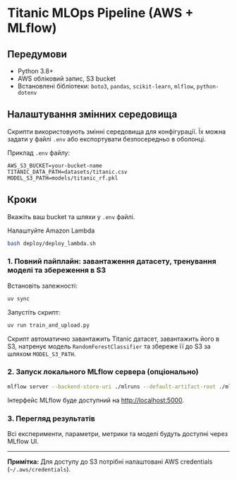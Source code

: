 # Titanic MLOps Pipeline (AWS + MLflow)

## Передумови

- Python 3.8+
- AWS обліковий запис, S3 bucket
- Встановлені бібліотеки: `boto3`, `pandas`, `scikit-learn`, `mlflow`, `python-dotenv`

## Налаштування змінних середовища

Скрипти використовують змінні середовища для конфігурації. Їх можна задати у файлі `.env` або експортувати безпосередньо в оболонці.

Приклад `.env` файлу:

```
AWS_S3_BUCKET=your-bucket-name
TITANIC_DATA_PATH=datasets/titanic.csv
MODEL_S3_PATH=models/titanic_rf.pkl
```

## Кроки

Вкажіть ваш bucket та шляхи у `.env` файлі.

Налаштуйте Amazon Lambda
```bash
bash deploy/deploy_lambda.sh 
```

### 1. Повний пайплайн: завантаження датасету, тренування моделі та збереження в S3

Встановіть залежності:
```bash
uv sync
```
Запустіть скрипт:

```bash
uv run train_and_upload.py
```

Скрипт автоматично завантажить Titanic датасет, завантажить його в S3, натренує модель `RandomForestClassifier` та збереже її до S3 за шляхом `MODEL_S3_PATH`.

### 2. Запуск локального MLflow сервера (опціонально)

```bash
mlflow server --backend-store-uri ./mlruns --default-artifact-root ./mlruns --host 0.0.0.0 --port 5000
```

Інтерфейс MLflow буде доступний на [http://localhost:5000](http://localhost:5000).

### 3. Перегляд результатів

Всі експерименти, параметри, метрики та моделі будуть доступні через MLflow UI.

---

**Примітка:** Для доступу до S3 потрібні налаштовані AWS credentials (`~/.aws/credentials`).

